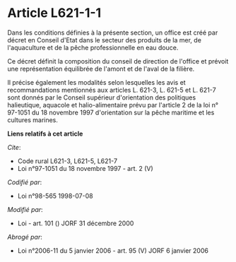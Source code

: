 # Article L621-1-1

Dans les conditions définies à la présente section, un office est créé par décret en Conseil d'Etat dans le secteur des
produits de la mer, de l'aquaculture et de la pêche professionnelle en eau douce.

Ce décret définit la composition du conseil de direction de l'office et prévoit une représentation équilibrée de l'amont et
de l'aval de la filière.

Il précise également les modalités selon lesquelles les avis et recommandations mentionnés aux articles L. 621-3, L. 621-5 et
L. 621-7 sont donnés par le Conseil supérieur d'orientation des politiques halieutique, aquacole et halio-alimentaire prévu
par l'article 2 de la loi n° 97-1051 du 18 novembre 1997 d'orientation sur la pêche maritime et les cultures marines.

**Liens relatifs à cet article**

_Cite_:

  - Code rural L621-3, L621-5, L621-7
  - Loi n°97-1051 du 18 novembre 1997 - art. 2 (V)

_Codifié par_:

  - Loi n°98-565 1998-07-08

_Modifié par_:

  - Loi - art. 101 () JORF 31 décembre 2000

_Abrogé par_:

  - Loi n°2006-11 du 5 janvier 2006 - art. 95 (V) JORF 6 janvier 2006
